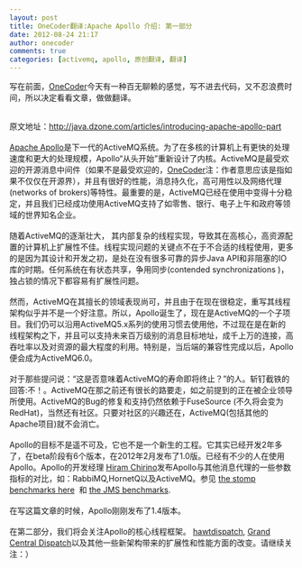 ```yaml
---
layout: post
title: OneCoder翻译:Apache Apollo 介绍: 第一部分
date: 2012-08-24 21:17
author: onecoder
comments: true
categories: [activemq, apollo, 原创翻译, 翻译]
---
```

<p>
	写在前面，<a href="http://www.coderli.com">OneCoder</a>今天有一种百无聊赖的感觉，写不进去代码，又不忍浪费时间，所以决定看看文章，做做翻译。</p>
<div>
	&nbsp;</div>
<div>
	原文地址：<a href="http://java.dzone.com/articles/introducing-apache-apollo-part">http://java.dzone.com/articles/introducing-apache-apollo-part</a></div>
<div>
	&nbsp;</div>
<div>
	<a href="http://activemq.apache.org/apollo/index.html">Apache Apollo</a>是下一代的ActiveMQ系统。为了在多核的计算机上有更快的处理速度和更大的处理规模，Apollo&ldquo;从头开始&rdquo;重新设计了内核。ActiveMQ是最受欢迎的开源消息中间件（如果不是最受欢迎的，<a href="http://www.coderli.com">OneCoder</a>注：作者意思应该是指如果不仅仅在开源界），并且有很好的性能，消息持久化，高可用性以及网络代理(networks of brokers)等特性。最重要的是，ActiveMQ已经在使用中变得十分稳定，并且我们已经成功使用ActiveMQ支持了如零售、银行、电子上午和政府等领域的世界知名企业。</div>
<div>
	&nbsp;</div>
<div>
	随着ActiveMQ的逐渐壮大， 其内部复杂的线程实现，导致其在高核心，高资源配置的计算机上扩展性不佳。线程实现问题的关键点不在于不合适的线程使用，更多的是因为其设计和开发之初，是处在没有很多可靠的异步Java API和非阻塞的IO库的时期。任何系统在有状态共享，争用同步(contended synchronizations&nbsp;)，独占锁的情况下都容易有扩展性问题。</div>
<div>
	&nbsp;</div>
<div>
	然而，ActiveMQ在其擅长的领域表现尚可，并且由于在现在很稳定，重写其线程架构似乎并不是一个好注意。所以，Apollo诞生了，现在是ActiveMQ的一个子项目。我们仍可以沿用ActiveMQ5.x系列的使用习惯去使用他，不过现在是在新的线程架构之下，并且可以支持未来百万级别的消息目标地址，成千上万的连接，高吞吐率以及对资源的最大程度的利用。特别是，当后端的兼容性完成以后，Apollo便会成为ActiveMQ6.0。</div>
<div>
	&nbsp;</div>
<div>
	对于那些提问说：&ldquo;这是否意味着ActiveMQ的寿命即将终止？&rdquo;的人。斩钉截铁的回答:不！。ActiveMQ在那之前还有很长的路要走，如之前提到的正在被企业领导所使用。ActiveMQ的Bug的修复和支持仍然依赖于FuseSource&nbsp;(不久将会变为RedHat)，当然还有社区。只要对社区的兴趣还在，ActiveMQ(包括其他的Apache项目)就不会消亡。</div>
<div>
	&nbsp;</div>
<div>
	Apollo的目标不是遥不可及，它也不是一个新生的工程。它其实已经开发2年多了，在beta阶段有6个版本，在2012年2月发布了1.0版。已经有不少的人在使用Apollo。Apollo的开发经理&nbsp;<a href="http://hiramchirino.com/blog/">Hiram Chirino</a>发布Apollo与其他消息代理的一些参数指标的对比，如：RabbiMQ,HornetQ以及ActiveMQ。参见&nbsp;<a href="https://github.com/chirino/stomp-benchmark">the stomp benchmarks here</a>&nbsp; 和&nbsp;<a href="https://github.com/chirino/jms-benchmark">the JMS benchmarks</a>.</div>
<div>
	&nbsp;</div>
<div>
	在写这篇文章的时候，Apollo刚刚发布了1.4版本。</div>
<div>
	&nbsp;</div>
<div>
	在第二部分，我们将会关注Apollo的核心线程框架。&nbsp;<a href="http://hawtdispatch.fusesource.org/">hawtdispatch</a>,&nbsp;<a href="http://en.wikipedia.org/wiki/Grand_Central_Dispatch">Grand Central Dispatch</a>以及其他一些新架构带来的扩展性和性能方面的改变。请继续关注：）</div>


